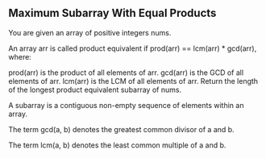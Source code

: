 ## Maximum Subarray With Equal Products

You are given an array of positive integers nums.

An array arr is called product equivalent if prod(arr) == lcm(arr) * gcd(arr), where:

prod(arr) is the product of all elements of arr.
gcd(arr) is the GCD of all elements of arr.
lcm(arr) is the LCM of all elements of arr.
Return the length of the longest product equivalent subarray of nums.

A subarray is a contiguous non-empty sequence of elements within an array.

The term gcd(a, b) denotes the greatest common divisor of a and b.

The term lcm(a, b) denotes the least common multiple of a and b.